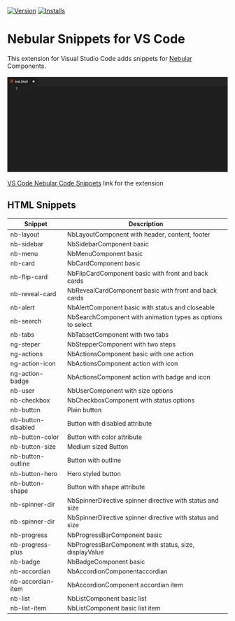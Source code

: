 
[![Version](https://vsmarketplacebadge.apphb.com/version/shalinjames.vscode-nebular-snippets.svg)](https://marketplace.visualstudio.com/items?itemName=shalinjames.vscode-nebular-snippets)
[![Installs](https://vsmarketplacebadge.apphb.com/installs/shalinjames.vscode-nebular-snippets.svg
)](https://marketplace.visualstudio.com/items?itemName=shalinjames.vscode-nebular-snippets)


# Nebular Snippets for VS Code

This extension for Visual Studio Code adds snippets for [Nebular](https://akveo.github.io/nebular/) Components.

![Extension](https://raw.githubusercontent.com/shalinjames/vscode-nebular-snippets/master/images/nebular_snippets_html.gif)

[VS Code Nebular Code Snippets](https://marketplace.visualstudio.com/items?itemName=shalinjames.vscode-nebular-snippets) link for the extension

## HTML Snippets

| Snippet            | Description                                                 |
| ------------------ | ----------------------------------------------------------- |
| nb-layout          | NbLayoutComponent with header, content, footer              |
| nb-sidebar         | NbSidebarComponent basic                                    |
| nb-menu            | NbMenuComponent basic                                       |
| nb-card            | NbCardComponent basic                                       |
| nb-flip-card       | NbFlipCardComponent basic with front and back cards         |
| nb-reveal-card     | NbRevealCardComponent basic with front and back cards       |
| nb-alert           | NbAlertComponent basic with status and closeable            |
| nb-search          | NbSearchComponent with animation types as options to select |
| nb-tabs            | NbTabsetComponent with two tabs                             |
| ng-steper          | NbStepperComponent with two steps                           |
| ng-actions         | NbActionsComponent basic with one action                    |
| ng-action-icon     | NbActionsComponent action with icon                         |
| ng-action-badge    | NbActionsComponent action with badge and icon               |
| nb-user            | NbUserComponent with size options                           |
| nb-checkbox        | NbCheckboxComponent with status options                     |
| nb-button          | Plain button                                                |
| nb-button-disabled | Button with disabled attribute                              |
| nb-button-color    | Button with color attribute                                 |
| nb-button-size     | Medium sized Button                                         |
| nb-button-outline  | Button with outline                                         |
| nb-button-hero     | Hero styled button                                          |
| nb-button-shape    | Button with shape attribute                                 |
| nb-spinner-dir     | NbSpinnerDirective spinner directive with status and size   |
| nb-spinner-dir     | NbSpinnerDirective spinner directive with status and size   |
| nb-progress        | NbProgressBarComponent basic                                |
| nb-progress-plus   | NbProgressBarComponent with status, size, displayValue      |
| nb-badge           | NbBadgeComponent basic                                      |
| nb-accordian       | NbAccordionComponentaccordian                               |
| nb-accordian-item  | NbAccordionComponent accordian item                         |
| nb-list            | NbListComponent basic list                                  |
| nb-list-item       | NbListComponent basic list item                             |

